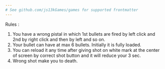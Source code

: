 ```yaml
---
# See github.com/js13kGames/games for supported frontmatter
---
```

Rules :

1. You have a wrong pistal in which 1st bullets are fired by left click and 2nd by right click and then by left and so on.
2. Your bullet can have at max 6 bullets. Initially it is fully loaded.
3. You can reload it any time after giving shot on white mark at the center of screen by correct shot button and it will reduce your 3 sec.
4. Wrong shot make you to death.